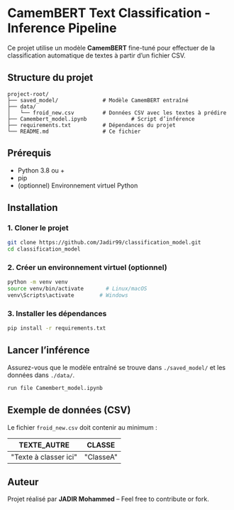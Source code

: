 
#  CamemBERT Text Classification - Inference Pipeline

Ce projet utilise un modèle **CamemBERT** fine-tuné pour effectuer de la classification automatique de textes à partir d’un fichier CSV.

##  Structure du projet

```
project-root/
├── saved_model/              # Modèle CamemBERT entraîné
├── data/
│   └── froid_new.csv         # Données CSV avec les textes à prédire
├── Camembert_model.ipynb              # Script d’inférence
├── requirements.txt          # Dépendances du projet
└── README.md                 # Ce fichier
```

##  Prérequis

- Python 3.8 ou +
- pip
- (optionnel) Environnement virtuel Python

##  Installation

### 1. Cloner le projet

```bash
git clone https://github.com/Jadir99/classification_model.git
cd classification_model
```

### 2. Créer un environnement virtuel (optionnel)

```bash
python -m venv venv
source venv/bin/activate       # Linux/macOS
venv\Scripts\activate        # Windows
```

### 3. Installer les dépendances

```bash
pip install -r requirements.txt
```

##  Lancer l’inférence

Assurez-vous que le modèle entraîné se trouve dans `./saved_model/` et les données dans `./data/`.

```bash
run file Camembert_model.ipynb
```


##  Exemple de données (CSV)

Le fichier `froid_new.csv` doit contenir au minimum :

| TEXTE_AUTRE             | CLASSE    |
|--------------------------|-----------|
| "Texte à classer ici"    | "ClasseA" |

##  Auteur

Projet réalisé par **JADIR Mohammed** – Feel free to contribute or fork.
